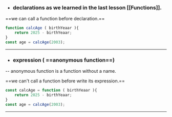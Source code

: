 * ### declarations as we learned in the last lesson [[Functions]].

==we can call a function before declaration.==

```js
function calcAge ( birthYeaar ){
	return 2025 - birthYeaar;
}
const age = calcAge(2003);
```

----------------------

* ### expression ( ==anonymous function==)

--   anonymous function is a function without a name.

==we can't call a function before write its expression.==
```js
const calcAge = function ( birthYeaar ){
	return 2025 - birthYeaar;
}
const age = calcAge(2003);
```


-----------------------------------------------
